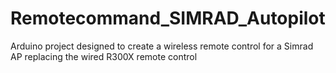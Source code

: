 # Remotecommand_SIMRAD_Autopilot
Arduino project designed to create a wireless remote control for a Simrad AP replacing the wired R300X remote control

